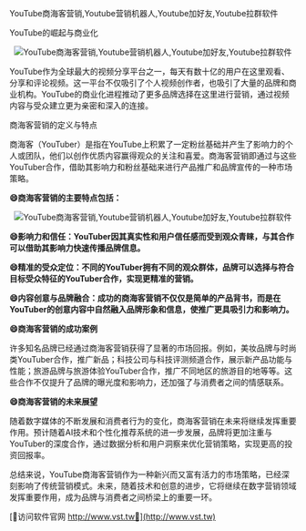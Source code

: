YouTube商海客营销,Youtube营销机器人,Youtube加好友,Youtube拉群软件

YouTube的崛起与商业化

 <center><img src="https://vst.tw/MP4/tuiguang/png/3.png" alt="YouTube商海客营销,Youtube营销机器人,Youtube加好友,Youtube拉群软件"></center>

YouTube作为全球最大的视频分享平台之一，每天有数十亿的用户在这里观看、分享和评论视频。这一平台不仅吸引了个人视频创作者，也吸引了大量的品牌和商业机构。YouTube的商业化进程推动了更多品牌选择在这里进行营销，通过视频内容与受众建立更为亲密和深入的连接。

商海客营销的定义与特点

商海客（YouTuber）是指在YouTube上积累了一定粉丝基础并产生了影响力的个人或团队，他们以创作优质内容赢得观众的关注和喜爱。商海客营销即通过与这些YouTuber合作，借助其影响力和粉丝基础来进行产品推广和品牌宣传的一种市场策略。

**😄商海客营销的主要特点包括：**

 <center><img src="https://vst.tw/MP4/tuiguang/png/8.png" alt="YouTube商海客营销,Youtube营销机器人,Youtube加好友,Youtube拉群软件"></center>

**😄影响力和信任：YouTuber因其真实性和用户信任感而受到观众青睐，与其合作可以借助其影响力快速传播品牌信息。**

**😄精准的受众定位：不同的YouTuber拥有不同的观众群体，品牌可以选择与符合目标受众特征的YouTuber合作，实现更精准的营销。**

**😄内容创意与品牌融合：成功的商海客营销不仅仅是简单的产品背书，而是在YouTuber的创意内容中自然融入品牌形象和信息，使推广更具吸引力和影响力。**

**😄商海客营销的成功案例**

许多知名品牌已经通过商海客营销获得了显著的市场回报。例如，美妆品牌与时尚类YouTuber合作，推广新品；科技公司与科技评测频道合作，展示新产品功能与性能；旅游品牌与旅游体验YouTuber合作，推广不同地区的旅游目的地等等。这些合作不仅提升了品牌的曝光度和影响力，还加强了与消费者之间的情感联系。

**😄商海客营销的未来展望**

随着数字媒体的不断发展和消费者行为的变化，商海客营销在未来将继续发挥重要作用。预计随着AI技术和个性化推荐系统的进一步发展，品牌将更加注重与YouTuber的深度合作，通过数据分析和用户洞察来优化营销策略，实现更高的投资回报率。

总结来说，YouTube商海客营销作为一种新兴而又富有活力的市场策略，已经深刻影响了传统营销模式。未来，随着技术和创意的进步，它将继续在数字营销领域发挥重要作用，成为品牌与消费者之间桥梁上的重要一环。


[👻访问软件官网 http://www.vst.tw👻](http://www.vst.tw)

